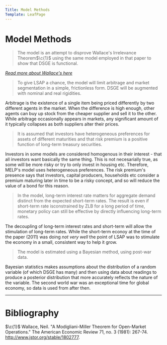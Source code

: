 ```yaml
---
Title: Model Methods
Template: LeafPage
---
```


# Model Methods
$\newcommand{\F}[1]{^{[\text{F}#1]}}$$\newcommand{\C}[2]{^{[#1\text{, p.#2}]}}$$\newcommand{\c}[1]{^{[#1]}}$$\newcommand{\Ci}[2]{^{[#1\text{, #2}]}}$
> The model is an attempt to disprove Wallace's Irrelevance Theorem$\c{1}$ using the same model employed in that paper to show that DSGE is functional.

*[Read more about Wallace's here](/course/course/finance/quantitative-easing/modelling/technical-appendix/wallace)*

> To give LSAP a chance, the model will limit arbitrage and market segmentation in a simple, frictionless form. DSGE will be augmented with nominal and real rigidities.

Arbitrage is the existence of a single item being priced differently by two different agents in the market. When the difference is high enough, other agents can buy up stock from the cheaper supplier and sell it to the other. While arbitrage occasionally appears in markets, any significant amount of it typically collapses as both suppliers alter their prices.

> It is assumed that investors have heterogeneous preferences for assets of different maturities and that risk premium is a positive function of long-term treasury securities.

Investors in some models are considered homogenous in their interest - that all investors want basically the same thing. This is not necesarially true, as some will be more risky or try to only invest in housing etc. Therefore, MELP's model uses heterogeneous preferences. The risk premium's presence says that investors, capital producers, households etc consider a premium maturing later in time to be a risky concept, and so will reduce the value of a bond for this reason.

> In the model, long-term interest rate matters for aggregate demand distinct from the expected short-term rates. The result is even if short-term rate isconstrained by ZLB for a long period of time, monetary policy can still be effective by directly influencing long-term rates.

The decoupling of long-term interest rates and short-term will allow the stimulation of long-term rates. While the short-term econoy at the time of the paper (2011) was doing *not very well* the point of LSAP was to stimulate the economy in a small, consistent way to help it grow.

> The model is estimated using a Bayesian method, using post-war data.

Bayesian statistics makes assumptions about the distribution of a random variable (of which DSGE has many) and then using data about readings to produce a posterior distribution that more accurately reflects the nature of the variable. The second world war was an exceptional time for global economy, so data is used from after then.

---
# Bibliography

$\c{1}$ Wallace, Neil. "A Modigliani-Miller Theorem for Open-Market Operations." The American Economic Review 71, no. 3 (1981): 267-74. http://www.jstor.org/stable/1802777.
